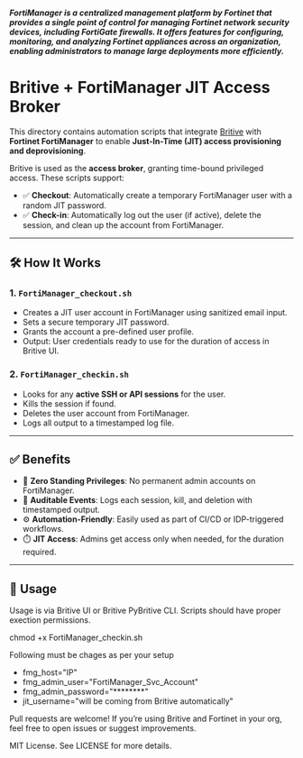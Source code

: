 ##### FortiManager is a centralized management platform by Fortinet that provides a single point of control for managing Fortinet network security devices, including FortiGate firewalls. It offers features for configuring, monitoring, and analyzing Fortinet appliances across an organization, enabling administrators to manage large deployments more efficiently. 


# Britive + FortiManager JIT Access Broker

This directory contains automation scripts that integrate [Britive](https://www.britive.com/) with **Fortinet FortiManager** to enable **Just-In-Time (JIT) access provisioning and deprovisioning**.

Britive is used as the **access broker**, granting time-bound privileged access. These scripts support:

- ✅ **Checkout**: Automatically create a temporary FortiManager user with a random JIT password.
- ✅ **Check-in**: Automatically log out the user (if active), delete the session, and clean up the account from FortiManager.

---

## 🛠️ How It Works

### 1. `FortiManager_checkout.sh`

- Creates a JIT user account in FortiManager using sanitized email input.
- Sets a secure temporary JIT password.
- Grants the account a pre-defined user profile.
- Output: User credentials ready to use for the duration of access in Britive UI.

### 2. `FortiManager_checkin.sh`

- Looks for any **active SSH or API sessions** for the user.
- Kills the session if found.
- Deletes the user account from FortiManager.
- Logs all output to a timestamped log file.

---

## ✅ Benefits

- 🔐 **Zero Standing Privileges**: No permanent admin accounts on FortiManager.
- 📜 **Auditable Events**: Logs each session, kill, and deletion with timestamped output.
- ⚙️ **Automation-Friendly**: Easily used as part of CI/CD or IDP-triggered workflows.
- ⏱️ **JIT Access**: Admins get access only when needed, for the duration required.

---

## 🚀 Usage

Usage is via Britive UI or Britive PyBritive CLI. Scripts should have proper exection permissions. 

chmod +x FortiManager_checkin.sh

Following must be chages as per your setup

- fmg_host="IP"
- fmg_admin_user="FortiManager_Svc_Account"
- fmg_admin_password="********"
- jit_username="will be coming from Britive automatically"


Pull requests are welcome! If you’re using Britive and Fortinet in your org, feel free to open issues or suggest improvements.


MIT License. See LICENSE for more details.


